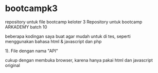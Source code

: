 # bootcampk3
repository untuk file bootcamp keloter 3
Repository untuk bootcamp ARKADEMY batch 10

beberapa kodingan saya buat agar mudah untuk di tes, seperti menggunakan bahasa html & javascript dan php

1). File dengan nama "API"

cukup dengan membuka browser, karena hanya pakai html dan javascript original
